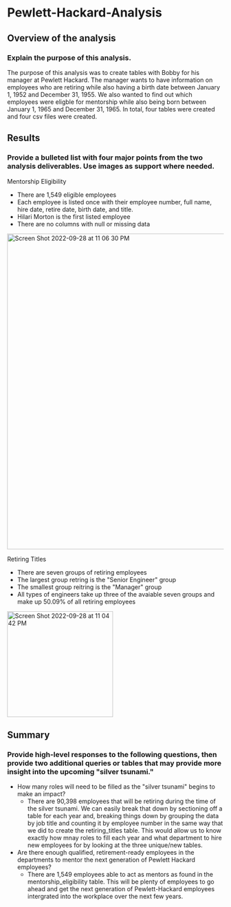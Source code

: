 # Pewlett-Hackard-Analysis
## Overview of the analysis
### Explain the purpose of this analysis.
The purpose of this analysis was to create tables with Bobby for his manager at Pewlett Hackard. The manager wants to have information on employees who are retiring while also having a birth date between January 1, 1952 and December 31, 1955. We also wanted to find out which employees were eligble for mentorship while also being born between January 1, 1965 and December 31, 1965. In total, four tables were created and four csv files were created.
## Results
### Provide a bulleted list with four major points from the two analysis deliverables. Use images as support where needed.
Mentorship Eligibility
- There are 1,549 eligible employees
- Each employee is listed once with their employee number, full name, hire date, retire date, birth date, and title.
- Hilari Morton is the first listed employee
- There are no columns with null or missing data
<img width="734" alt="Screen Shot 2022-09-28 at 11 06 30 PM" src="https://user-images.githubusercontent.com/111014191/192952115-c02fb05d-a8fd-470c-8c41-2917107c3c10.png">

Retiring Titles
- There are seven groups of retiring employees
- The largest group retring is the "Senior Engineer" group
- The smallest group reitring is the "Manager" group
- All types of engineers take up three of the avaiable seven groups and make up 50.09% of all retiring employees
<img width="246" alt="Screen Shot 2022-09-28 at 11 04 42 PM" src="https://user-images.githubusercontent.com/111014191/192951825-8ad3bb22-fdc3-4520-9ebf-521f53ef8aa7.png">

## Summary
### Provide high-level responses to the following questions, then provide two additional queries or tables that may provide more insight into the upcoming "silver tsunami."
- How many roles will need to be filled as the "silver tsunami" begins to make an impact?
  - There are 90,398 employees that will be retiring during the time of the silver tsunami. We can easily break that down by sectioning off a table for each year and, breaking things down by grouping the data by job title and counting it by employee number in the same way that we did to create the retiring_titles table. This would allow us to know exactly how mnay roles to fill each year and what department to hire new employees for by looking at the three unique/new tables.  
- Are there enough qualified, retirement-ready employees in the departments to mentor the next generation of Pewlett Hackard employees?
  - There are 1,549 employees able to act as mentors as found in the mentorship_eligibility table. This will be plenty of employees to go ahead and get the next generation of Pewlett-Hackard employees intergrated into the workplace over the next few years.
